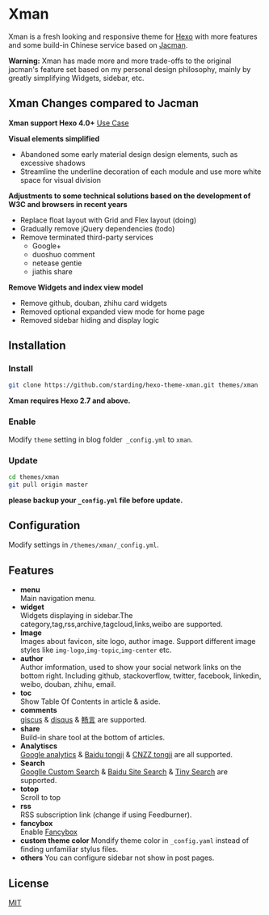 # Xman
Xman is a fresh looking and responsive theme for [Hexo](http://hexo.io) with more features and some build-in Chinese service based on [Jacman](https://github.com/wuchong/jacman).  

**Warning:** 
Xman has made more and more trade-offs to the original jacman's feature set based on my personal design philosophy, mainly by greatly simplifying Widgets, sidebar, etc.

## Xman Changes compared to Jacman
**Xman support Hexo 4.0+**
[Use Case](http://xinghua.space)

**Visual elements simplified**
* Abandoned some early material design design elements, such as excessive shadows
* Streamline the underline decoration of each module and use more white space for visual division

**Adjustments to some technical solutions based on the development of W3C and browsers in recent years**
* Replace float layout with Grid and Flex layout (doing)
* Gradually remove jQuery dependencies (todo)
* Remove terminated third-party services
  * Google+
  * duoshuo comment
  * netease gentie
  * jiathis share

**Remove Widgets and index view model**
* Remove github, douban, zhihu card widgets
* Removed optional expanded view mode for home page
* Removed sidebar hiding and display logic


## Installation
### Install
```bash
git clone https://github.com/starding/hexo-theme-xman.git themes/xman
```
**Xman requires Hexo 2.7 and above.** 
### Enable
Modify `theme` setting in blog folder` _config.yml` to `xman`.
### Update
```bash
cd themes/xman
git pull origin master
```
**please backup your `_config.yml` file before update.** 

## Configuration

Modify settings in  `/themes/xman/_config.yml`.

## Features
- **menu**  
 Main navigation menu.
- **widget**  
 Widgets displaying in sidebar.The category,tag,rss,archive,tagcloud,links,weibo are supported.
- **Image**  
 Images about favicon, site logo, author image. 
 Support different image styles like `img-logo`,`img-topic`,`img-center` etc.
- **author**  
 Author imformation, used to show your social network links on the bottom right. 
 Including github, stackoverflow, twitter, facebook, linkedin, weibo, douban, zhihu, email.
- **toc**  
 Show Table Of Contents in article & aside.
- **comments**  
 [giscus](https://giscus.app/) & [disqus](https://disqus.com/) & [畅言](http://changyan.kuaizhan.com/) are supported.
- **share**  
 Build-in share tool at the bottom of articles.
- **Analytiscs**  
 [Google analytics](http://www.google.com/analytics/) & [Baidu tongji](http://tongji.baidu.com/) & [CNZZ tongji](http://www.cnzz.com/) are all supported.
- **Search**  
 [Googlle Custom Search](https://www.google.com/cse/ ) & [Baidu Site Search](http://zn.baidu.com/) & [Tiny Search](http://tinysou.com/) are supported.
- **totop**  
 Scroll to top
- **rss**  
 RSS subscription link (change if using Feedburner).
- **fancybox**  
 Enable [Fancybox](http://fancyapps.com/fancybox/)
- **custom theme color**
 Mondify theme color in `_config.yaml` instead of finding unfamiliar stylus files.
- **others**
 You can configure sidebar not show in post pages.


## License
[MIT](/LICENSE)
